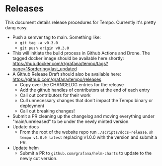 # Releases

This document details release procedures for Tempo.  Currently it's pretty dang easy.

- Push a semver tag to main.  Something like:
  - `git tag -a v0.3.0`
  - `git push origin v0.3.0`
- This will initiate the build process in Github Actions and Drone.  The tagged docker image should
  be available here shortly: https://hub.docker.com/r/grafana/tempo/tags?page=1&ordering=last_updated
- A Github Release Draft should also be available here:  https://github.com/grafana/tempo/releases
  - Copy over the CHANGELOG entries for the release
  - Add the github handles of contributors at the end of each entry
  - Call out contributors for their work
  - Cull unnecessary changes that don't impact the Tempo binary or deployment
  - Call out breaking changes!
- Submit a PR cleaning up the changelog and moving everything under "main/unreleased" to be under
  the newly minted version.
- Update docs
  - From the root of the website repo run `./scripts/docs-release.sh tempo v1.0.0 latest` 
    replacing v1.0.0 with the version and submit a PR.
- Update helm
  - Submit a PR to `github.com/grafana/helm-charts` to update to the newly cut version.
